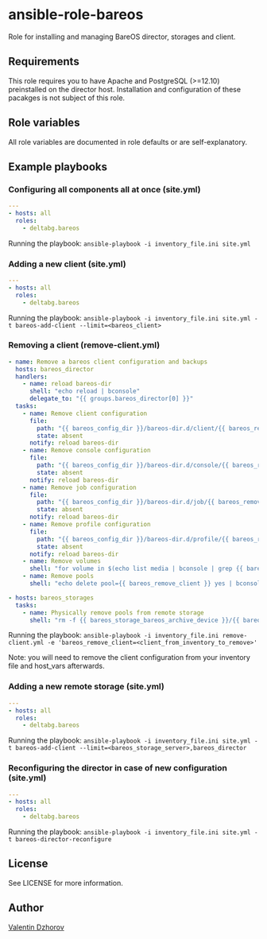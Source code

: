 # ansible-role-bareos

Role for installing and managing BareOS director, storages and client.

## Requirements

This role requires you to have Apache and PostgreSQL (>=12.10) preinstalled on the director host. Installation and configuration of these pacakges is not subject of this role.

## Role variables

All role variables are documented in role defaults or are self-explanatory.

## Example playbooks

### Configuring all components all at once (site.yml)

```yaml
---
- hosts: all
  roles: 
    - deltabg.bareos

```

Running the playbook: `ansible-playbook -i inventory_file.ini site.yml`

### Adding a new client (site.yml)

```yaml
---
- hosts: all
  roles: 
    - deltabg.bareos

```

Running the playbook: `ansible-playbook -i inventory_file.ini site.yml -t bareos-add-client --limit=<bareos_client>`

### Removing a client (remove-client.yml)

```yaml
- name: Remove a bareos client configuration and backups
  hosts: bareos_director
  handlers:
    - name: reload bareos-dir
      shell: "echo reload | bconsole"
      delegate_to: "{{ groups.bareos_director[0] }}"
  tasks:
    - name: Remove client configuration
      file:
        path: "{{ bareos_config_dir }}/bareos-dir.d/client/{{ bareos_remove_client }}.conf"
        state: absent
      notify: reload bareos-dir
    - name: Remove console configuration
      file:
        path: "{{ bareos_config_dir }}/bareos-dir.d/console/{{ bareos_remove_client }}.conf"
        state: absent
      notify: reload bareos-dir
    - name: Remove job configuration
      file:
        path: "{{ bareos_config_dir }}/bareos-dir.d/job/{{ bareos_remove_client }}.conf"
        state: absent
      notify: reload bareos-dir
    - name: Remove profile configuration
      file:
        path: "{{ bareos_config_dir }}/bareos-dir.d/profile/{{ bareos_remove_client }}.conf"
        state: absent
      notify: reload bareos-dir
    - name: Remove volumes
      shell: "for volume in $(echo list media | bconsole | grep {{ bareos_remove_client }} | awk '{print $4}' | grep -ve '^$'); do echo delete volume=$volume yes | bconsole; done"
    - name: Remove pools
      shell: "echo delete pool={{ bareos_remove_client }} yes | bconsole"

- hosts: bareos_storages
  tasks:
    - name: Physically remove pools from remote storage
      shell: "rm -f {{ bareos_storage_bareos_archive_device }}/{{ bareos_remove_client }}*"
```

Running the playbook: `ansible-playbook -i inventory_file.ini remove-client.yml -e 'bareos_remove_client=<client_from_inventory_to_remove>'`

Note: you will need to remove the client configuration from your inventory file and host_vars afterwards.

### Adding a new remote storage (site.yml)


```yaml
---
- hosts: all
  roles: 
    - deltabg.bareos

```

Running the playbook: `ansible-playbook -i inventory_file.ini site.yml -t bareos-add-client --limit=<bareos_storage_server>,bareos_director`

### Reconfiguring the director in case of new configuration (site.yml)

```yaml
---
- hosts: all
  roles: 
    - deltabg.bareos

```

Running the playbook: `ansible-playbook -i inventory_file.ini site.yml -t bareos-director-reconfigure`

## License

See LICENSE for more information.

## Author

[Valentin Dzhorov](https://github.com/vdzhorov)
